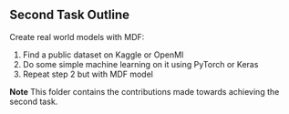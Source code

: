 ## Second Task Outline

Create real world models with MDF:

1. Find a public dataset on Kaggle or OpenMl
2. Do some simple machine learning on it using PyTorch or Keras
3. Repeat step 2 but with MDF model

**Note**
This folder contains the contributions made towards achieving the second task.
